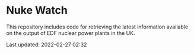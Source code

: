 # Nuke Watch

This repository includes code for retrieving the latest information available on the output of EDF nuclear power plants in the UK.

Last updated: 2022-02-27 02:32
